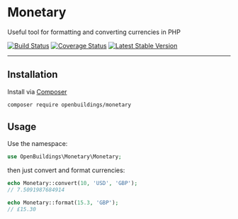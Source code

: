 Monetary
========

Useful tool for formatting and converting currencies in PHP

[![Build Status](https://travis-ci.org/OpenBuildings/monetary.png?branch=master)](https://travis-ci.org/OpenBuildings/monetary)
[![Coverage Status](https://coveralls.io/repos/OpenBuildings/monetary/badge.png?branch=master)](https://coveralls.io/r/OpenBuildings/monetary?branch=master)
[![Latest Stable Version](https://poser.pugx.org/openbuildings/monetary/v/stable.png)](https://packagist.org/packages/openbuildings/monetary)

---

Installation
------------

Install via [Composer](http://getcomposer.org)

``` bash
composer require openbuildings/monetary
```

Usage
-----

Use the namespace:

``` php
use OpenBuildings\Monetary\Monetary;
```

then just convert and format currencies:

``` php
echo Monetary::convert(10, 'USD', 'GBP');
// 7.5091987684914

echo Monetary::format(15.3, 'GBP');
// £15.30
```

